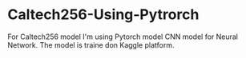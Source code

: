 # Caltech256-Using-Pytrorch

For Caltech256 model I'm using Pytorch model CNN model for Neural Network. The model is traine don Kaggle platform. 
